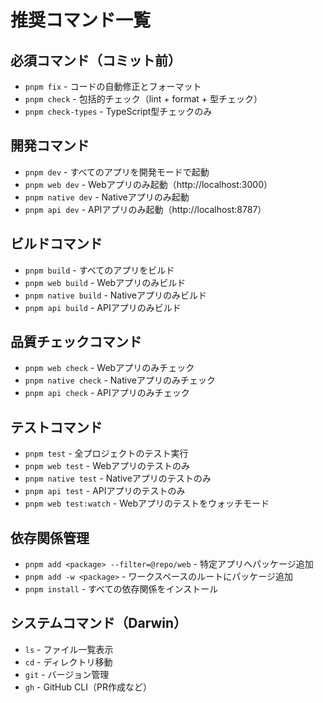 # 推奨コマンド一覧

## 必須コマンド（コミット前）
- `pnpm fix` - コードの自動修正とフォーマット
- `pnpm check` - 包括的チェック（lint + format + 型チェック）
- `pnpm check-types` - TypeScript型チェックのみ

## 開発コマンド
- `pnpm dev` - すべてのアプリを開発モードで起動
- `pnpm web dev` - Webアプリのみ起動（http://localhost:3000）
- `pnpm native dev` - Nativeアプリのみ起動
- `pnpm api dev` - APIアプリのみ起動（http://localhost:8787）

## ビルドコマンド
- `pnpm build` - すべてのアプリをビルド
- `pnpm web build` - Webアプリのみビルド
- `pnpm native build` - Nativeアプリのみビルド
- `pnpm api build` - APIアプリのみビルド

## 品質チェックコマンド
- `pnpm web check` - Webアプリのみチェック
- `pnpm native check` - Nativeアプリのみチェック
- `pnpm api check` - APIアプリのみチェック

## テストコマンド
- `pnpm test` - 全プロジェクトのテスト実行
- `pnpm web test` - Webアプリのテストのみ
- `pnpm native test` - Nativeアプリのテストのみ
- `pnpm api test` - APIアプリのテストのみ
- `pnpm web test:watch` - Webアプリのテストをウォッチモード

## 依存関係管理
- `pnpm add <package> --filter=@repo/web` - 特定アプリへパッケージ追加
- `pnpm add -w <package>` - ワークスペースのルートにパッケージ追加
- `pnpm install` - すべての依存関係をインストール

## システムコマンド（Darwin）
- `ls` - ファイル一覧表示
- `cd` - ディレクトリ移動
- `git` - バージョン管理
- `gh` - GitHub CLI（PR作成など）